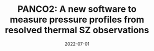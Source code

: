 ---
title: "PANCO2: A new software to measure pressure profiles from resolved thermal SZ observations"
collection: publications
permalink: /publication/2022-07-01-PANCO2-A-new-software-to-measure-pressure-profiles-from-resolved-thermal-SZ-observations
date: 2022-07-01
venue: 'In the proceedings of mm Universe @ NIKA2 - Observing the mm Universe with the NIKA2 Camera'
citation: ' F. Kéruzoré,  E. Artis,  J. Macías-Pérez et al., &quot;PANCO2: A new software to measure pressure profiles from resolved thermal SZ observations.&quot; In the proceedings of mm Universe @ NIKA2 - Observing the mm Universe with the NIKA2 Camera, 2022.'
---